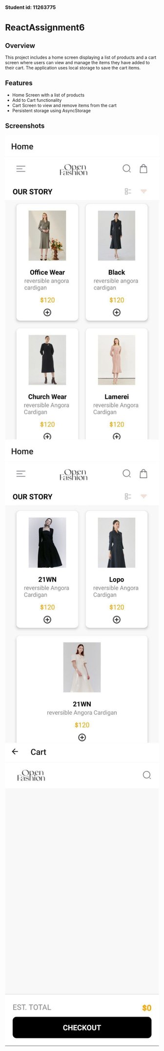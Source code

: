 ### Student id: 11263775

# ReactAssignment6

## Overview

This project includes a home screen displaying a list of products and a cart screen where users can view and manage the items they have added to their cart. The application uses local storage to save the cart items.

## Features

- Home Screen with a list of products
- Add to Cart functionality
- Cart Screen to view and remove items from the cart
- Persistent storage using AsyncStorage

## Screenshots
![alt text](image.png)
![alt text](<image copy.png>)
![alt text](<image copy 2.png>)



